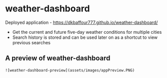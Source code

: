 # weather-dashboard
  Deployed application - https://dkbaffour777.github.io/weather-dashboard/
  
  - Get the current and future five-day weather conditions for multiple cities
  - Search history is stored and can be used later on as a shortcut to view previous searches
 
  ## A preview of weather-dashboard
    ![weather-dashboard-preview](assets/images/appPreview.PNG)
